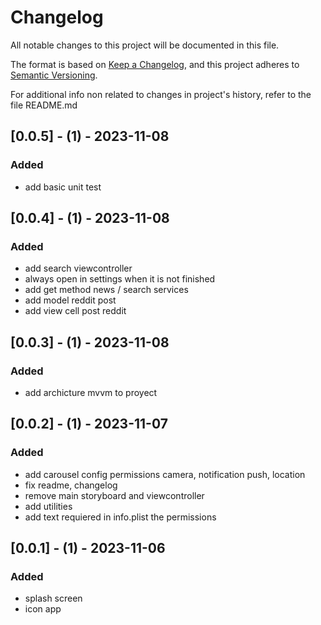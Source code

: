 # Changelog

All notable changes to this project will be documented in this file.

The format is based on [Keep a Changelog](https://keepachangelog.com/en/1.0.0/),
and this project adheres to [Semantic Versioning](https://semver.org/spec/v2.0.0.html).

For additional info non related to changes in project's history, refer to the file README.md

## [0.0.5] - (1) - 2023-11-08
### Added
- add basic unit test

## [0.0.4] - (1) - 2023-11-08
### Added
- add search viewcontroller
- always open in settings when it is not finished
- add get method news / search services
- add model reddit post
- add view cell post reddit

## [0.0.3] - (1) - 2023-11-08
### Added
- add archicture mvvm to proyect

## [0.0.2] - (1) - 2023-11-07
### Added
- add carousel config permissions camera, notification push, location
- fix readme, changelog
- remove main storyboard and viewcontroller
- add utilities
- add text requiered in info.plist the permissions

## [0.0.1] - (1) - 2023-11-06
### Added
- splash screen
- icon app
